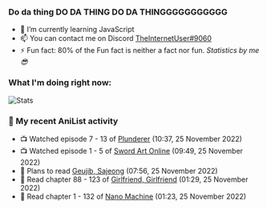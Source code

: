 ### Do da thing DO DA THING DO DA THINGGGGGGGGGGG

<!-- **TheInternetUser0/TheInternetUser0** is a ✨ _special_ ✨ repository because its `README.md` (this file) appears on your GitHub profile. -->


- 🌱 I’m currently learning JavaScript
- 📫 You can contact me on Discord [TheInternetUser#9060](https://discord.com/users/534117072796385300)
- ⚡ Fun fact: 80% of the Fun fact is neither a fact nor fun. _Statistics by me 😎_

### What I'm doing right now:
![Stats](https://discord.c99.nl/widget/theme-3/534117072796385300.png)

### 🌸 My recent AniList activity

<!-- ANILIST_ACTIVITY:start -->

-   📺 Watched episode 7 - 13 of [Plunderer](https://anilist.co/anime/101168) (10:37, 25 November 2022)
-   📺 Watched episode 1 - 5 of [Sword Art Online](https://anilist.co/anime/11757) (09:49, 25 November 2022)
-   📖 Plans to read [Geujib, Sajeong](https://anilist.co/manga/86698) (07:56, 25 November 2022)
-   📖 Read chapter 88 - 123 of [Girlfriend, Girlfriend](https://anilist.co/manga/116266) (01:29, 25 November 2022)
-   📖 Read chapter 1 - 132 of [Nano Machine](https://anilist.co/manga/120980) (01:23, 25 November 2022)

<!-- ANILIST_ACTIVITY:end -->

